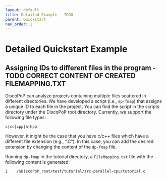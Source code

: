 ```yaml
---
layout: default
title: Detailed Example - TODO
parent: Quickstart
nav_order: 2
---
```


# Detailed Quickstart Example

## Assigning IDs to different files in the program - TODO CORRECT CONTENT OF CREATED FILEMAPPING.TXT

DiscoPoP can analyze projects containing multiple files scattered in different directories. We have developed a script (i.e., `dp-fmap`) that assigns a unique ID to each file in the project. You can find the script in the scripts directory under the DiscoPoP root directory. Currently, we support the following file types:

```
c|cc|cpp|h|hpp
```

However, it might be the case that you have c/c++ files which have a different file extension (e.g., “.C”). In this case, you can add the desired extension by changing the content of the `dp-fmap` file.

Running `dp-fmap` in the tutorial directory, a `FileMapping.txt` file with the following content is generated:

```
1    /$DiscoPoP_root/test/tutorial/src-parallel-cpu/tutorial.c
```